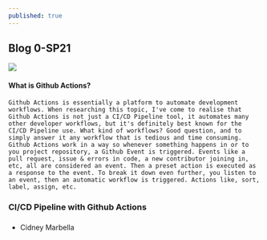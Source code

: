 ```yaml
---
published: true
---
```

## Blog 0-SP21 

![]({{site.baseurl}}/https://www.adictosaltrabajo.com/wp-content/uploads/2020/10/android-github-actions-setup-image-35b6a79fea4a7289acb6796cd4ad05b4.png)
#### What is Github Actions?

	Github Actions is essentially a platform to automate development workflows. When researching this topic, I've come to realise that Github Actions is not just a CI/CD Pipeline tool, it automates many other developer workflows, but it's definitely best known for the CI/CD Pipeline use. What kind of workflows? Good question, and to simply answer it any workflow that is tedious and time consuming. Github Actions work in a way so whenever something happens in or to you project repository, a Github Event is triggered. Events like a pull request, issue & errors in code, a new contributor joining in, etc, all are considered an event. Then a preset action is executed as a response to the event. To break it down even further, you listen to an event, then an automatic workflow is triggered. Actions like, sort, label, assign, etc.
### CI/CD Pipeline with Github Actions

	

### 


	
    


- Cidney Marbella